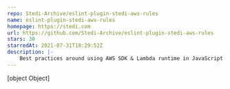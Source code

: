 ```yaml
---
repo: Stedi-Archive/eslint-plugin-stedi-aws-rules
name: eslint-plugin-stedi-aws-rules
homepage: https://stedi.com
url: https://github.com/Stedi-Archive/eslint-plugin-stedi-aws-rules
stars: 30
starredAt: 2021-07-31T18:29:52Z
description: |-
    Best practices around using AWS SDK & Lambda runtime in JavaScript / TypeScript projects by Stedi.
---
```


[object Object]
